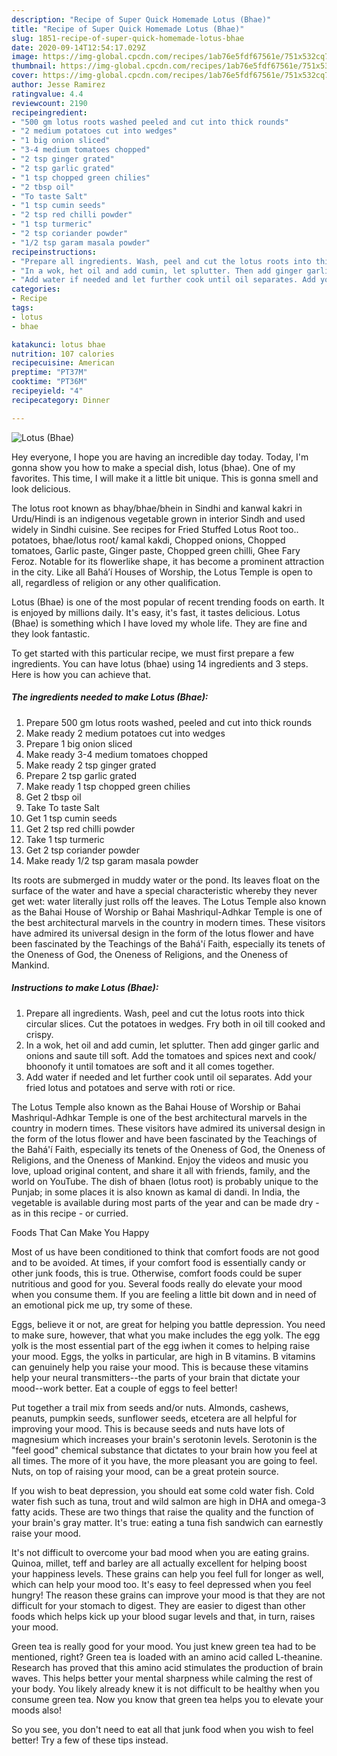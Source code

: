 ```yaml
---
description: "Recipe of Super Quick Homemade Lotus (Bhae)"
title: "Recipe of Super Quick Homemade Lotus (Bhae)"
slug: 1851-recipe-of-super-quick-homemade-lotus-bhae
date: 2020-09-14T12:54:17.029Z
image: https://img-global.cpcdn.com/recipes/1ab76e5fdf67561e/751x532cq70/lotus-bhae-recipe-main-photo.jpg
thumbnail: https://img-global.cpcdn.com/recipes/1ab76e5fdf67561e/751x532cq70/lotus-bhae-recipe-main-photo.jpg
cover: https://img-global.cpcdn.com/recipes/1ab76e5fdf67561e/751x532cq70/lotus-bhae-recipe-main-photo.jpg
author: Jesse Ramirez
ratingvalue: 4.4
reviewcount: 2190
recipeingredient:
- "500 gm lotus roots washed peeled and cut into thick rounds"
- "2 medium potatoes cut into wedges"
- "1 big onion sliced"
- "3-4 medium tomatoes chopped"
- "2 tsp ginger grated"
- "2 tsp garlic grated"
- "1 tsp chopped green chilies"
- "2 tbsp oil"
- "To taste Salt"
- "1 tsp cumin seeds"
- "2 tsp red chilli powder"
- "1 tsp turmeric"
- "2 tsp coriander powder"
- "1/2 tsp garam masala powder"
recipeinstructions:
- "Prepare all ingredients. Wash, peel and cut the lotus roots into thick circular slices. Cut the potatoes in wedges. Fry both in oil till cooked and crispy."
- "In a wok, het oil and add cumin, let splutter. Then add ginger garlic and onions and saute till soft. Add the tomatoes and spices next and cook/ bhoonofy it until tomatoes are soft and it all comes together."
- "Add water if needed and let further cook until oil separates. Add your fried lotus and potatoes and serve with roti or rice."
categories:
- Recipe
tags:
- lotus
- bhae

katakunci: lotus bhae 
nutrition: 107 calories
recipecuisine: American
preptime: "PT37M"
cooktime: "PT36M"
recipeyield: "4"
recipecategory: Dinner

---
```



![Lotus (Bhae)](https://img-global.cpcdn.com/recipes/1ab76e5fdf67561e/751x532cq70/lotus-bhae-recipe-main-photo.jpg)

Hey everyone, I hope you are having an incredible day today. Today, I'm gonna show you how to make a special dish, lotus (bhae). One of my favorites. This time, I will make it a little bit unique. This is gonna smell and look delicious.

The lotus root known as bhay/bhae/bhein in Sindhi and kanwal kakri in Urdu/Hindi is an indigenous vegetable grown in interior Sindh and used widely in Sindhi cuisine. See recipes for Fried Stuffed Lotus Root too.. potatoes, bhae/lotus root/ kamal kakdi, Chopped onions, Chopped tomatoes, Garlic paste, Ginger paste, Chopped green chilli, Ghee Fary Feroz. Notable for its flowerlike shape, it has become a prominent attraction in the city. Like all Baháʼí Houses of Worship, the Lotus Temple is open to all, regardless of religion or any other qualification.

Lotus (Bhae) is one of the most popular of recent trending foods on earth. It is enjoyed by millions daily. It's easy, it's fast, it tastes delicious. Lotus (Bhae) is something which I have loved my whole life. They are fine and they look fantastic.


To get started with this particular recipe, we must first prepare a few ingredients. You can have lotus (bhae) using 14 ingredients and 3 steps. Here is how you can achieve that.

<!--inarticleads1-->

##### The ingredients needed to make Lotus (Bhae):

1. Prepare 500 gm lotus roots washed, peeled and cut into thick rounds
1. Make ready 2 medium potatoes cut into wedges
1. Prepare 1 big onion sliced
1. Make ready 3-4 medium tomatoes chopped
1. Make ready 2 tsp ginger grated
1. Prepare 2 tsp garlic grated
1. Make ready 1 tsp chopped green chilies
1. Get 2 tbsp oil
1. Take To taste Salt
1. Get 1 tsp cumin seeds
1. Get 2 tsp red chilli powder
1. Take 1 tsp turmeric
1. Get 2 tsp coriander powder
1. Make ready 1/2 tsp garam masala powder


Its roots are submerged in muddy water or the pond. Its leaves float on the surface of the water and have a special characteristic whereby they never get wet: water literally just rolls off the leaves. The Lotus Temple also known as the Bahai House of Worship or Bahai Mashriqul-Adhkar Temple is one of the best architectural marvels in the country in modern times. These visitors have admired its universal design in the form of the lotus flower and have been fascinated by the Teachings of the Bahá&#39;í Faith, especially its tenets of the Oneness of God, the Oneness of Religions, and the Oneness of Mankind. 

<!--inarticleads2-->

##### Instructions to make Lotus (Bhae):

1. Prepare all ingredients. Wash, peel and cut the lotus roots into thick circular slices. Cut the potatoes in wedges. Fry both in oil till cooked and crispy.
1. In a wok, het oil and add cumin, let splutter. Then add ginger garlic and onions and saute till soft. Add the tomatoes and spices next and cook/ bhoonofy it until tomatoes are soft and it all comes together.
1. Add water if needed and let further cook until oil separates. Add your fried lotus and potatoes and serve with roti or rice.


The Lotus Temple also known as the Bahai House of Worship or Bahai Mashriqul-Adhkar Temple is one of the best architectural marvels in the country in modern times. These visitors have admired its universal design in the form of the lotus flower and have been fascinated by the Teachings of the Bahá&#39;í Faith, especially its tenets of the Oneness of God, the Oneness of Religions, and the Oneness of Mankind. Enjoy the videos and music you love, upload original content, and share it all with friends, family, and the world on YouTube. The dish of bhaen (lotus root) is probably unique to the Punjab; in some places it is also known as kamal di dandi. In India, the vegetable is available during most parts of the year and can be made dry - as in this recipe - or curried. 

Foods That Can Make You Happy


Most of us have been conditioned to think that comfort foods are not good and to be avoided. At times, if your comfort food is essentially candy or other junk foods, this is true. Otherwise, comfort foods could be super nutritious and good for you. Several foods really do elevate your mood when you consume them. If you are feeling a little bit down and in need of an emotional pick me up, try some of these.

Eggs, believe it or not, are great for helping you battle depression. You need to make sure, however, that what you make includes the egg yolk. The egg yolk is the most essential part of the egg iwhen it comes to helping raise your mood. Eggs, the yolks in particular, are high in B vitamins. B vitamins can genuinely help you raise your mood. This is because these vitamins help your neural transmitters--the parts of your brain that dictate your mood--work better. Eat a couple of eggs to feel better!

Put together a trail mix from seeds and/or nuts. Almonds, cashews, peanuts, pumpkin seeds, sunflower seeds, etcetera are all helpful for improving your mood. This is because seeds and nuts have lots of magnesium which increases your brain's serotonin levels. Serotonin is the "feel good" chemical substance that dictates to your brain how you feel at all times. The more of it you have, the more pleasant you are going to feel. Nuts, on top of raising your mood, can be a great protein source.

If you wish to beat depression, you should eat some cold water fish. Cold water fish such as tuna, trout and wild salmon are high in DHA and omega-3 fatty acids. These are two things that raise the quality and the function of your brain's gray matter. It's true: eating a tuna fish sandwich can earnestly raise your mood. 

It's not difficult to overcome your bad mood when you are eating grains. Quinoa, millet, teff and barley are all actually excellent for helping boost your happiness levels. These grains can help you feel full for longer as well, which can help your mood too. It's easy to feel depressed when you feel hungry! The reason these grains can improve your mood is that they are not difficult for your stomach to digest. They are easier to digest than other foods which helps kick up your blood sugar levels and that, in turn, raises your mood.

Green tea is really good for your mood. You just knew green tea had to be mentioned, right? Green tea is loaded with an amino acid called L-theanine. Research has proved that this amino acid stimulates the production of brain waves. This helps better your mental sharpness while calming the rest of your body. You likely already knew it is not difficult to be healthy when you consume green tea. Now you know that green tea helps you to elevate your moods also!

So you see, you don't need to eat all that junk food when you wish to feel better! Try  a few  of  these  tips  instead.

